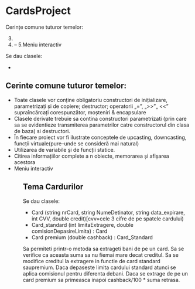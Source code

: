 # CardsProject
Cerințe comune tuturor temelor:


3.
4. –
5.Meniu interactiv

Se dau clasele:


-



<h2> Cerinte comune tuturor temelor: </h2>
<ul>
<li>Toate clasele vor conține obligatoriu constructori de inițializare, parametrizați și de copiere; destructor; operatorii „=”, „>>”„ <<” supraîncărcați corespunzător, moșteniri & encapsulare</li>
<li>Clasele derivate trebuie sa contina constructori parametrizati (prin care sa se evidentieze transmiterea parametrilor catre constructorul din clasa de baza) si destructori.</li>
<li>În fiecare proiect vor fi ilustrate conceptele de upcasting, downcasting, funcții virtuale(pure–unde se consideră mai natural)</li>
<li>Utilizarea de variabile și de funcții statice. </li>
<li>Citirea informațiilor complete a n obiecte, memorarea și afișarea acestora</li>
<li>Meniu interactiv</li>
<ul>

<h2> Tema Cardurilor </h2>
<p>Se dau clasele: </p>
<ul>
 <li>Card (string nrCard, string NumeDetinator, string data_expirare, int CVV, double credit)[cvv=cele 3 cifre de pe spatele cardului)</li>
 <li>Card_standard (int limitaExtragere, double comisionDepasireLimita) : Card</li>
 <li>Card premium (double cashback) : Card_Standard</li>
</ul>
<p> Sa permiteti printr-o metoda sa extrageti bani de pe un card. Sa se verifice ca aceasta suma sa nu fiemai mare decat creditul. Sa se modifice creditul la extragere in functie de card standard saupremium. Daca depaseste limita cardului standard atunci se aplica comisionul pentru diferenta debani. Daca se extrage de pe un card premium sa primeasca inapoi cashback/100 * suma retrasa.
 </p>
